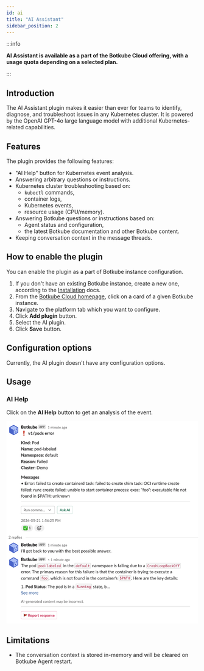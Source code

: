 ```yaml
---
id: ai
title: "AI Assistant"
sidebar_position: 2
---
```


:::info

**AI Assistant is available as a part of the Botkube Cloud offering, with a usage quota depending on a selected plan.**

:::

## Introduction

The AI Assistant plugin makes it easier than ever for teams to identify, diagnose, and troubleshoot issues in any Kubernetes cluster. It is powered by the OpenAI GPT-4o large language model with additional Kubernetes-related capabilities.

## Features

The plugin provides the following features:

- "AI Help" button for Kubernetes event analysis.
- Answering arbitrary questions or instructions.
- Kubernetes cluster troubleshooting based on:
  - `kubectl` commands,
  - container logs,
  - Kubernetes events,
  - resource usage (CPU/memory).
- Answering Botkube questions or instructions based on:
  - Agent status and configuration,
  - the latest Botkube documentation and other Botkube content.
- Keeping conversation context in the message threads.

## How to enable the plugin

You can enable the plugin as a part of Botkube instance configuration.

1. If you don't have an existing Botkube instance, create a new one, according to the [Installation](../installation/index.mdx) docs.
2. From the [Botkube Cloud homepage](https://app.botkube.io), click on a card of a given Botkube instance.
3. Navigate to the platform tab which you want to configure.
4. Click **Add plugin** button.
5. Select the AI plugin.
6. Click **Save** button.

## Configuration options

Currently, the AI plugin doesn't have any configuration options.

## Usage

### AI Help

Click on the **AI Help** button to get an analysis of the event.

![AI Help](assets/ai-help-usage.png "AI Help")

## Limitations

- The conversation context is stored in-memory and will be cleared on Botkube Agent restart.
